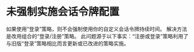  <properties
    pageTitle="Business to Consumer (B2C)/Session token configuration not being enforced"
    description="企业对消费者 (B2C)/未强制实施会话令牌配置"
    service="microsoft.azureactivedirectory"
    resource="b2cDirectories"
    authors="parakhj"
    displayOrder="5"
    selfHelpType="resource"
    supportTopicIds="32416703"
    resourceTags=""
    productPesIds=""
    cloudEnvironments="public"
/>


# <a name="session-token-configuration-is-not-being-enforced"></a>未强制实施会话令牌配置

如果使用“登录”策略，则不会强制使用你的自定义会话令牌持续时间。 解决方法是改用组合的“登录/注册”策略。 此问题源于以下事实：“注册或登录”策略利用了与旧版“登录”策略相比而言更新或已改进的策略实施。
